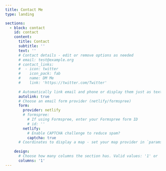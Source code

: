 ```yaml
---
title: Contact Me
type: landing

sections:
  - block: contact
    id: contact
    content:
      title: Contact
      subtitle: ''
      text: ''
      # Contact details - edit or remove options as needed
      # email: test@example.org
      # contact_links:
      #  - icon: twitter
      #    icon_pack: fab
      #    name: DM Me
      #    link: 'https://twitter.com/Twitter'
      
      # Automatically link email and phone or display them just as text?
      autolink: true
      # Choose an email form provider (netlify/formspree)
      form:
        provider: netlify
        # formspree:
          # If using Formspree, enter your Formspree form ID
          # id: ''
        netlify:
          # Enable CAPTCHA challenge to reduce spam?
          captcha: true
      # Coordinates to display a map - set your map provider in `params.yaml`
   
    design:
      # Choose how many columns the section has. Valid values: '1' or '2'.
      columns: '1'
---
```

